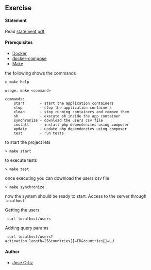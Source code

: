 ## Exercise

#### Statement
Read [statement.pdf](https://github.com/hosseio/read-model-users-csv-exercise/blob/master/statement.pdf)

#### Prerequisites
* [Docker](https://www.docker.com/)
* [docker-compose](https://docs.docker.com/compose/install/)
* [Make](https://ftp.gnu.org/old-gnu/Manuals/make-3.79.1/html_chapter/make_2.html)

the following shows the commands

    > make help

    usage: make <command>
    
    commands:
        start       - start the application containers
        stop        - stop the application containers
        clean       - stop running containers and remove them
        sh          - execute sh inside the app container
        synchronize - download the users csv file
        install     - install php dependencies using composer
        update      - update php dependencies using composer
        test        - run tests

to start the project lets

    > make start

to execute tests

    > make test

once executing you can download the users csv file

    > make synchronize

now the system should be ready to start. Access to the server through `localhost`

Getting the users

     curl localhost/users

Adding query params

     curl localhost/users?activation_length=25&countries[]=FR&countries[]=LU

#### Author

* [Jose Ortiz](https://github.com/hosseio)
